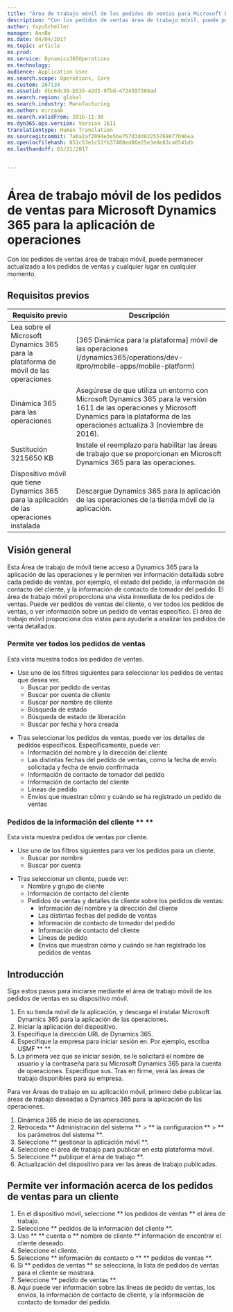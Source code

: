 ```yaml
---
title: "Área de trabajo móvil de los pedidos de ventas para Microsoft Dynamics 365 para la aplicación de operaciones"
description: "Con los pedidos de ventas área de trabajo móvil, puede permanecer actualizado a los pedidos de ventas y cualquier lugar en cualquier momento."
author: YuyuScheller
manager: AnnBe
ms.date: 04/04/2017
ms.topic: article
ms.prod: 
ms.service: Dynamics365Operations
ms.technology: 
audience: Application User
ms.search.scope: Operations, Core
ms.custom: 267134
ms.assetid: dbc6dc39-b535-42d3-9fbd-4724597388ad
ms.search.region: global
ms.search.industry: Manufacturing
ms.author: mirzaab
ms.search.validFrom: 2016-11-30
ms.dyn365.ops.version: Version 1611
translationtype: Human Translation
ms.sourcegitcommit: 7a0a2af2094e3e5be757d3dd82255769677b96ea
ms.openlocfilehash: 851c53e1c53fb37488ed86e25e3ede83ca0541db
ms.lasthandoff: 03/31/2017


---
```


# <a name="sales-orders-mobile-workspace-for-microsoft-dynamics-365-for-operations-app"></a>Área de trabajo móvil de los pedidos de ventas para Microsoft Dynamics 365 para la aplicación de operaciones

Con los pedidos de ventas área de trabajo móvil, puede permanecer actualizado a los pedidos de ventas y cualquier lugar en cualquier momento. 

<a name="prerequisites"></a>Requisitos previos
-------------

| Requisito previo                                                         | Descripción                                                                                                                                                                   |
|----------------------------------------------------------------------|-------------------------------------------------------------------------------------------------------------------------------------------------------------------------------|
| Lea sobre el Microsoft Dynamics 365 para la plataforma de móvil de las operaciones | [365 Dinámica para la plataforma] móvil de las operaciones (/dynamics365/operations/dev-itpro/mobile-apps/mobile-platform)                                                              |
| Dinámica 365 para las operaciones                                          | Asegúrese de que utiliza un entorno con Microsoft Dynamics 365 para la versión 1611 de las operaciones y Microsoft Dynamics para la plataforma de las operaciones actualiza 3 (noviembre de 2016). |
| Sustitución 3215650 KB                                                    | Instale el reemplazo para habilitar las áreas de trabajo que se proporcionan en Microsoft Dynamics 365 para las operaciones.                                                                       |
| Dispositivo móvil que tiene Dynamics 365 para la aplicación de las operaciones instalada | Descargue Dynamics 365 para la aplicación de las operaciones de la tienda móvil de la aplicación.                                                                                                      |

## <a name="overview"></a>Visión general
Esta Área de trabajo de móvil tiene acceso a Dynamics 365 para la aplicación de las operaciones y le permiten ver información detallada sobre cada pedido de ventas, por ejemplo, el estado del pedido, la información de contacto del cliente, y la información de contacto de tomador del pedido. El área de trabajo móvil proporciona una vista inmediata de los pedidos de ventas. Puede ver pedidos de ventas del cliente, o ver todos los pedidos de ventas, o ver información sobre un pedido de ventas específico. El área de trabajo móvil proporciona dos vistas para ayudarle a analizar los pedidos de venta detallados.

### <a name="view-all-sales-orders"></a>Permite ver todos los pedidos de ventas

Esta vista muestra todos los pedidos de ventas.

-   Use uno de los filtros siguientes para seleccionar los pedidos de ventas que desea ver.
    -   Buscar por pedido de ventas
    -   Buscar por cuenta de cliente
    -   Buscar por nombre de cliente
    -   Búsqueda de estado
    -   Búsqueda de estado de liberación
    -   Buscar por fecha y hora creada

<!-- -->

-   Tras seleccionar los pedidos de ventas, puede ver los detalles de pedidos específicos. Específicamente, puede ver:
    -   Información del nombre y la dirección del cliente
    -   Las distintas fechas del pedido de ventas, como la fecha de envío solicitada y fecha de envío confirmada
    -   Información de contacto de tomador del pedido
    -   Información de contacto del cliente
    -   Líneas de pedido
    -   Envíos que muestran cómo y cuándo se ha registrado un pedido de ventas

### <a name="view-orders-for-a-customer-"></a>Pedidos de la información del cliente ** **

Esta vista muestra pedidos de ventas por cliente.

-   Use uno de los filtros siguientes para ver los pedidos para un cliente.
    -   Buscar por nombre
    -   Buscar por cuenta

<!-- -->

-   Tras seleccionar un cliente, puede ver:
    -   Nombre y grupo de cliente
    -   Información de contacto del cliente
    -   Pedidos de ventas y detalles de cliente sobre los pedidos de ventas:
        -   Información del nombre y la dirección del cliente
        -   Las distintas fechas del pedido de ventas
        -   Información de contacto de tomador del pedido
        -   Información de contacto del cliente
        -   Líneas de pedido
        -   Envíos que muestran cómo y cuándo se han registrado los pedidos de ventas

## <a name="get-started"></a>Introducción
Siga estos pasos para iniciarse mediante el área de trabajo móvil de los pedidos de ventas en su dispositivo móvil.

1.  En su tienda móvil de la aplicación, y descarga el instalar Microsoft Dynamics 365 para la aplicación de las operaciones.
2.  Iniciar la aplicación del dispositivo.
3.  Especifique la dirección URL de Dynamics 365.
4.  Especifique la empresa para iniciar sesión en. Por ejemplo, escriba USMF ** **.
5.  La primera vez que se iniciar sesión, se le solicitará el nombre de usuario y la contraseña para su Microsoft Dynamics 365 para la cuenta de operaciones. Especifique sus. Tras en firme, verá las áreas de trabajo disponibles para su empresa.

Para ver Áreas de trabajo en su aplicación móvil, primero debe publicar las áreas de trabajo deseadas a Dynamics 365 para la aplicación de las operaciones.

1.  Dinámica 365 de inicio de las operaciones.
2.  Retroceda ** Administración del sistema ** &gt; ** la configuración ** &gt; ** los parámetros del sistema **.
3.  Seleccione ** gestionar la aplicación móvil **.
4.  Seleccione el área de trabajo para publicar en esta plataforma móvil.
5.  Seleccione ** publique el área de trabajo **.
6.  Actualización del dispositivo para ver las áreas de trabajo publicadas.

## <a name="view-information-about-sales-orders-for-a-customer"></a>Permite ver información acerca de los pedidos de ventas para un cliente
1.  En el dispositivo móvil, seleccione ** los pedidos de ventas ** el área de trabajo.
2.  Seleccione ** pedidos de la información del cliente **.
3.  Uso ** ** cuenta o ** nombre de cliente ** información de encontrar el cliente deseado.
4.  Seleccione el cliente.
5.  Seleccione ** información de contacto o ** ** pedidos de ventas **.
6.  Si ** pedidos de ventas ** se selecciona, la lista de pedidos de ventas para el cliente se mostrará.
7.  Seleccione ** pedido de ventas **.
8.  Aquí puede ver información sobre las líneas de pedido de ventas, los envíos, la información de contacto de cliente, y la información de contacto de tomador del pedido.




